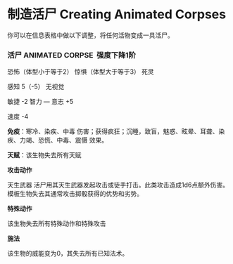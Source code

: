 # 制造活尸 Creating Animated Corpses

你可以在信息表格中做以下调整，将任何活物变成一具活尸。

### 活尸 ANIMATED CORPSE  强度下降1阶

恐怖（体型小于等于2） 惊惧（体型大于等于3） 死灵

感知 5（-5） 无视觉

敏捷 -2 智力 — 意志 +5

速度 -4

**免疫**：寒冷、染疾、中毒
伤害；获得疯狂；沉睡，致盲，魅惑、眩晕、耳聋、染疾、力竭、恐慌、中毒、震慑
效果。

**天赋**：该生物失去所有天赋

**攻击动作**

天生武器
活尸用其天生武器发起攻击或徒手打击。此类攻击造成1d6点额外伤害。模板生物失去其通常攻击掷骰获得的优势和劣势。

**特殊动作**

该生物失去所有特殊动作和特殊攻击

**施法**

该生物的威能变为0，其失去所有已知法术。

